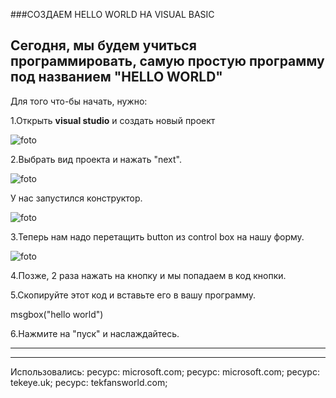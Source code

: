 ###СОЗДАЕМ HELLO WORLD НА VISUAL BASIC

Сегодня, мы будем учиться программировать,
самую простую программу под названием
"HELLO WORLD"
---
Для того что-бы начать, нужно:

1.Открыть **visual studio** и создать новый проект

![foto](ymp-co.github.io/YMP_COMPANY/images/start-window.png)

2.Выбрать вид проекта и нажать "next".

![foto](ymp-co.github.io/YMP_COMPANY/images/configure-new-project.png)

У нас запустился конструктор.


![foto](ymp-co.github.io/YMP_COMPANY/images/properties-in-visual-studio.png)

3.Теперь нам надо перетащить button из control box
на нашу форму.

![foto](ymp-co.github.io/YMP_COMPANY/images/index.jpg)

4.Позже, 2 раза нажать на кнопку и мы попадаем
в код кнопки.

5.Скопируйте этот код и вставьте его в вашу программу.

msgbox("hello world")

6.Нажмите на "пуск" и наслаждайтесь.

---

---

Использовались:
ресурс: microsoft.com;
 ресурс: microsoft.com;
 ресурс: tekeye.uk;
 ресурс: tekfansworld.com;
